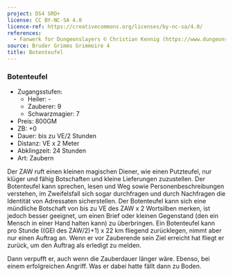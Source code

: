 ```yaml
---
project: DS4 SRD+
license: CC BY-NC-SA 4.0
licence-ref: https://creativecommons.org/licenses/by-nc-sa/4.0/
references: 
  - Fanwerk for Dungeonslayers © Christian Kennig (https://www.dungeonslayers.net/)
source: Bruder Grimms Grimmoire 4
title: Botenteufel
---
```


### Botenteufel

- Zugangsstufen:
  - Heiler: -
  - Zauberer: 9
  - Schwarzmagier: 7
- Preis: 800GM
- ZB: +0
- Dauer: bis zu VE/2 Stunden
- Distanz: VE x 2 Meter
- Abklingzeit: 24 Stunden
- Art: Zaubern

Der ZAW ruft einen kleinen magischen Diener, wie einen Putzteufel, nur klüger und fähig Botschaften und kleine Lieferungen zuzustellen. Der Botenteufel kann sprechen, lesen und Weg sowie Personenbeschreibungen verstehen, im Zweifelsfall sich sogar durchfragen und durch Nachfragen die Identität von Adressaten sicherstellen. Der Botenteufel kann sich eine mündliche Botschaft von bis zu VE des ZAW x 2 Wortsilben merken, ist jedoch besser geeignet, um einen Brief oder kleinen Gegenstand (den ein Mensch in einer Hand halten kann) zu überbringen. Ein Botenteufel kann pro Stunde ((GEI des ZAW/2)+1) x 22 km fliegend zurücklegen, nimmt aber nur einen Auftrag an. Wenn er vor Zauberende sein Ziel erreicht hat fliegt er zurück, um den Auftrag als erledigt zu melden.

Dann verpufft er, auch wenn die Zauberdauer länger wäre. Ebenso, bei einem erfolgreichen Angriff. Was er dabei hatte fällt dann zu Boden.

